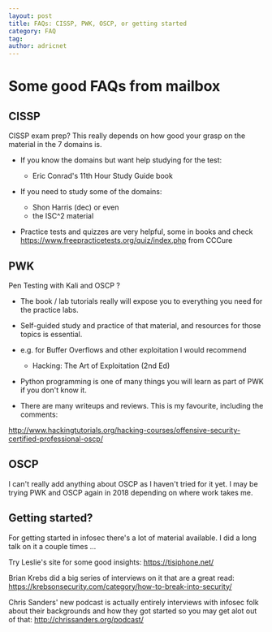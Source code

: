 ```yaml
---
layout: post
title: FAQs: CISSP, PWK, OSCP, or getting started
category: FAQ
tag: 
author: adricnet
---
```


Some good FAQs from mailbox
===

CISSP
---

CISSP exam prep? This really depends on how good your grasp on the material in the 7
domains is.

* If you know the domains but want help studying for the test: 
  * Eric Conrad's 11th Hour Study Guide book

* If you need to study some of the domains: 
    * Shon Harris (dec) or even
    * the ISC^2 material

* Practice tests and quizzes are very helpful, some in books and check
https://www.freepracticetests.org/quiz/index.php from CCCure

PWK
---

Pen Testing with Kali and OSCP ?

* The book / lab tutorials really will expose you to everything you need
for the practice labs.

* Self-guided study and practice of that material, and resources for
those topics is essential.

* e.g. for Buffer Overflows and other exploitation I would recommend
    * Hacking: The Art of Exploitation (2nd Ed)

* Python programming is one of many things you will learn as part of PWK
if you don't know it.

* There are many writeups and reviews. This is my favourite, including
the comments:

http://www.hackingtutorials.org/hacking-courses/offensive-security-certified-professional-oscp/

OSCP
---

I can't really add anything about OSCP as I haven't tried for it yet. I
may be trying PWK and OSCP again in 2018 depending on where work takes me.

Getting started?
---
For getting started in infosec there's a lot of material available. I
did a long talk on it a couple times ... 

Try Leslie's site for some good insights: https://tisiphone.net/

Brian Krebs did a big series of interviews on it that are a great read:
https://krebsonsecurity.com/category/how-to-break-into-security/

Chris Sanders' new podcast is actually entirely interviews with infosec
folk about their backgrounds and how they got started so you may get
alot out of that: http://chrissanders.org/podcast/
